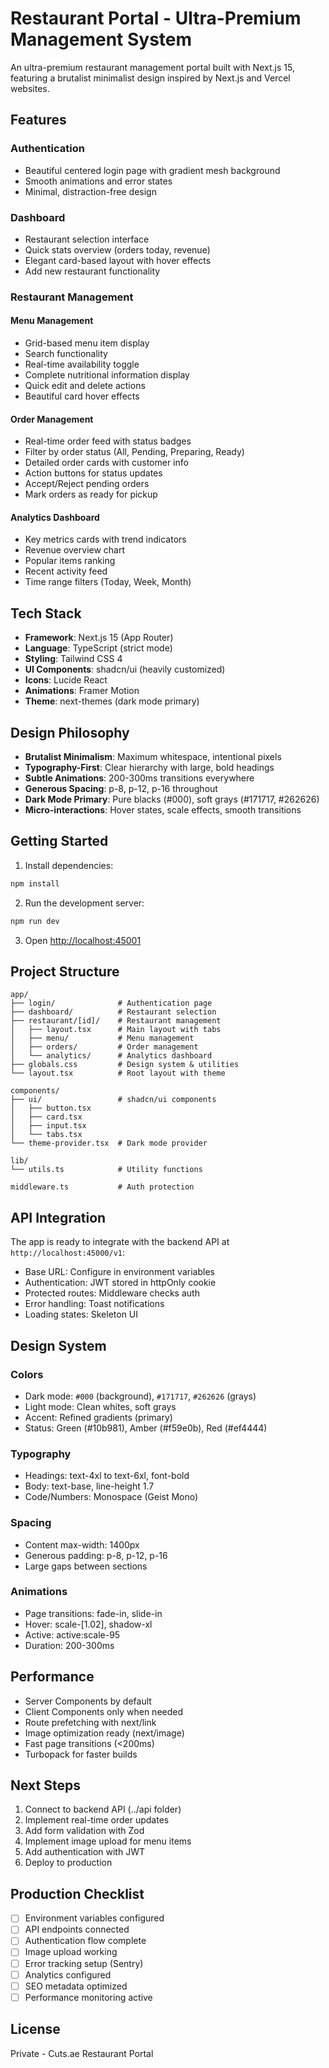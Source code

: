 # Restaurant Portal - Ultra-Premium Management System

An ultra-premium restaurant management portal built with Next.js 15, featuring a brutalist minimalist design inspired by Next.js and Vercel websites.

## Features

### Authentication

- Beautiful centered login page with gradient mesh background
- Smooth animations and error states
- Minimal, distraction-free design

### Dashboard

- Restaurant selection interface
- Quick stats overview (orders today, revenue)
- Elegant card-based layout with hover effects
- Add new restaurant functionality

### Restaurant Management

#### Menu Management

- Grid-based menu item display
- Search functionality
- Real-time availability toggle
- Complete nutritional information display
- Quick edit and delete actions
- Beautiful card hover effects

#### Order Management

- Real-time order feed with status badges
- Filter by order status (All, Pending, Preparing, Ready)
- Detailed order cards with customer info
- Action buttons for status updates
- Accept/Reject pending orders
- Mark orders as ready for pickup

#### Analytics Dashboard

- Key metrics cards with trend indicators
- Revenue overview chart
- Popular items ranking
- Recent activity feed
- Time range filters (Today, Week, Month)

## Tech Stack

- **Framework**: Next.js 15 (App Router)
- **Language**: TypeScript (strict mode)
- **Styling**: Tailwind CSS 4
- **UI Components**: shadcn/ui (heavily customized)
- **Icons**: Lucide React
- **Animations**: Framer Motion
- **Theme**: next-themes (dark mode primary)

## Design Philosophy

- **Brutalist Minimalism**: Maximum whitespace, intentional pixels
- **Typography-First**: Clear hierarchy with large, bold headings
- **Subtle Animations**: 200-300ms transitions everywhere
- **Generous Spacing**: p-8, p-12, p-16 throughout
- **Dark Mode Primary**: Pure blacks (#000), soft grays (#171717, #262626)
- **Micro-interactions**: Hover states, scale effects, smooth transitions

## Getting Started

1. Install dependencies:

```bash
npm install
```

2. Run the development server:

```bash
npm run dev
```

3. Open [http://localhost:45001](http://localhost:45001)

## Project Structure

```
app/
├── login/              # Authentication page
├── dashboard/          # Restaurant selection
├── restaurant/[id]/    # Restaurant management
│   ├── layout.tsx      # Main layout with tabs
│   ├── menu/           # Menu management
│   ├── orders/         # Order management
│   └── analytics/      # Analytics dashboard
├── globals.css         # Design system & utilities
└── layout.tsx          # Root layout with theme

components/
├── ui/                 # shadcn/ui components
│   ├── button.tsx
│   ├── card.tsx
│   ├── input.tsx
│   └── tabs.tsx
└── theme-provider.tsx  # Dark mode provider

lib/
└── utils.ts            # Utility functions

middleware.ts           # Auth protection
```

## API Integration

The app is ready to integrate with the backend API at `http://localhost:45000/v1`:

- Base URL: Configure in environment variables
- Authentication: JWT stored in httpOnly cookie
- Protected routes: Middleware checks auth
- Error handling: Toast notifications
- Loading states: Skeleton UI

## Design System

### Colors

- Dark mode: `#000` (background), `#171717`, `#262626` (grays)
- Light mode: Clean whites, soft grays
- Accent: Refined gradients (primary)
- Status: Green (#10b981), Amber (#f59e0b), Red (#ef4444)

### Typography

- Headings: text-4xl to text-6xl, font-bold
- Body: text-base, line-height 1.7
- Code/Numbers: Monospace (Geist Mono)

### Spacing

- Content max-width: 1400px
- Generous padding: p-8, p-12, p-16
- Large gaps between sections

### Animations

- Page transitions: fade-in, slide-in
- Hover: scale-[1.02], shadow-xl
- Active: active:scale-95
- Duration: 200-300ms

## Performance

- Server Components by default
- Client Components only when needed
- Route prefetching with next/link
- Image optimization ready (next/image)
- Fast page transitions (<200ms)
- Turbopack for faster builds

## Next Steps

1. Connect to backend API (../api folder)
2. Implement real-time order updates
3. Add form validation with Zod
4. Implement image upload for menu items
5. Add authentication with JWT
6. Deploy to production

## Production Checklist

- [ ] Environment variables configured
- [ ] API endpoints connected
- [ ] Authentication flow complete
- [ ] Image upload working
- [ ] Error tracking setup (Sentry)
- [ ] Analytics configured
- [ ] SEO metadata optimized
- [ ] Performance monitoring active

## License

Private - Cuts.ae Restaurant Portal
